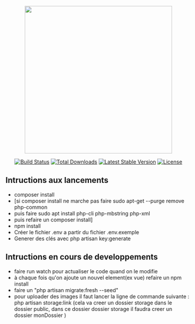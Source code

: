 <p align="center"><img src="https://res.cloudinary.com/dtfbvvkyp/image/upload/v1566331377/laravel-logolockup-cmyk-red.svg" width="400"></p>

<p align="center">
<a href="https://travis-ci.org/laravel/framework"><img src="https://travis-ci.org/laravel/framework.svg" alt="Build Status"></a>
<a href="https://packagist.org/packages/laravel/framework"><img src="https://poser.pugx.org/laravel/framework/d/total.svg" alt="Total Downloads"></a>
<a href="https://packagist.org/packages/laravel/framework"><img src="https://poser.pugx.org/laravel/framework/v/stable.svg" alt="Latest Stable Version"></a>
<a href="https://packagist.org/packages/laravel/framework"><img src="https://poser.pugx.org/laravel/framework/license.svg" alt="License"></a>
</p>

## Intructions aux lancements
* composer install
* [si composer install ne marche pas faire sudo apt-get --purge remove php-common 
* puis faire sudo apt install php-cli php-mbstring php-xml 
* puis refaire un composer install]
* npm install 
* Créer le fichier .env a partir du fichier .env.exemple
* Generer des clés avec  php artisan key:generate 
 

## Intructions en cours de developpements
* faire run watch pour actualiser le code quand on le modifie
* à chaque fois qu'on ajoute un nouvel element(ex vue) refaire un npm install
* faire un "php artisan migrate:fresh --seed" 
* pour uploader des images il faut lancer la ligne de commande suivante : php artisan storage:link  (cela va creer un dossier storage dans le dossier public, dans ce dossier dossier storage il faudra creer un dossier monDossier )

